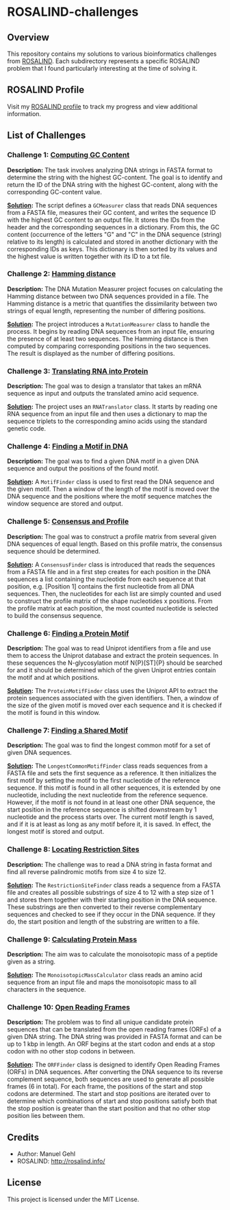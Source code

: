# ROSALIND-challenges

## Overview

This repository contains my solutions to various bioinformatics challenges from [ROSALIND](http://rosalind.info/). 
Each subdirectory represents a specific ROSALIND problem that I found particularly interesting at the time of solving it.

## ROSALIND Profile

Visit my [ROSALIND profile](https://rosalind.info/users/ManuelGehl/) to track my progress and view additional information.

## List of Challenges

### Challenge 1: [Computing GC Content](https://rosalind.info/problems/gc/)

**Description:** 
The task involves analyzing DNA strings in FASTA format to determine the string with the highest GC-content. The goal is to identify and return the ID of the DNA string with the highest GC-content, along with the corresponding GC-content value.

**[Solution](https://github.com/ManuelGehl/ROSALIND-challenges/tree/main/dna-gc-content-measurer):** 
The script defines a `GCMeasurer` class that reads DNA sequences from a FASTA file, measures their GC content, and writes the sequence ID with the highest GC content to an output file. 
It stores the IDs from the header and the corresponding sequences in a dictionary. From this, the GC content (occurrence of the letters "G" and "C" in the DNA sequence (string) relative to its length) is calculated and stored in another dictionary with the corresponding IDs as keys. This dictionary is then sorted by its values and the highest value is written together with its ID to a txt file.

### Challenge 2: [Hamming distance](https://rosalind.info/problems/hamm/)

**Description:**
The DNA Mutation Measurer project focuses on calculating the Hamming distance between two DNA sequences provided in a file. The Hamming distance is a metric that quantifies the dissimilarity between two strings of equal length, representing the number of differing positions.

**[Solution](https://github.com/ManuelGehl/ROSALIND-challenges/tree/main/hamming-distance-measurer):**
The project introduces a `MutationMeasurer` class to handle the process. It begins by reading DNA sequences from an input file, ensuring the presence of at least two sequences. The Hamming distance is then computed by comparing corresponding positions in the two sequences. The result is displayed as the number of differing positions.

### Challenge 3: [Translating RNA into Protein](https://rosalind.info/problems/prot/)

**Description:**
The goal was to design a translator that takes an mRNA sequence as input and outputs the translated amino acid sequence.

**[Solution](https://github.com/ManuelGehl/ROSALIND-challenges/tree/main/rna-translator):**
The project uses an `RNATranslator` class. It starts by reading one RNA sequence from an input file and then uses a dictionary to map the sequence triplets to the corresponding amino acids using the standard genetic code.

### Challenge 4: [Finding a Motif in DNA](https://rosalind.info/problems/subs/)

**Description:**
The goal was to find a given DNA motif in a given DNA sequence and output the positions of the found motif.

**[Solution](https://github.com/ManuelGehl/ROSALIND-challenges/tree/main/dna-motif-finder):**
A `MotifFinder` class is used to first read the DNA sequence and the given motif. Then a window of the length of the motif is moved over the DNA sequence and the positions where the motif sequence matches the window sequence are stored and output.

### Challenge 5: [Consensus and Profile](https://rosalind.info/problems/cons/)

**Description:**
The goal was to construct a profile matrix from several given DNA sequences of equal length. Based on this profile matrix, the consensus sequence should be determined.

**[Solution](https://github.com/ManuelGehl/ROSALIND-challenges/tree/main/consensus-finder):**
A `ConsensusFinder` class is introduced that reads the sequences from a FASTA file and in a first step creates for each position in the DNA sequences a list containing the nucleotide from each sequence at that position, e.g. [Position 1] contains the first nucleotide from all DNA sequences. Then, the nucleotides for each list are simply counted and used to construct the profile matrix of the shape nucleotides x positions. From the profile matrix at each position, the most counted nucleotide is selected to build the consensus sequence.

### Challenge 6: [Finding a Protein Motif](https://rosalind.info/problems/mprt/)

**Description:**
The goal was to read Uniprot identifiers from a file and use them to access the Uniprot database and extract the protein sequences. In these sequences the N-glycosylation motif N{P}[ST]{P} should be searched for and it should be determined which of the given Uniprot entries contain the motif and at which positions.

**[Solution](https://github.com/ManuelGehl/ROSALIND-challenges/tree/main/protein-motif-finder):**
The `ProteinMotifFinder` class uses the Uniprot API to extract the protein sequences associated with the given identifiers. Then, a window of the size of the given motif is moved over each sequence and it is checked if the motif is found in this window.

### Challenge 7: [Finding a Shared Motif](https://rosalind.info/problems/lcsm/)

**Description:**
The goal was to find the longest common motif for a set of given DNA sequences.

**[Solution](https://github.com/ManuelGehl/ROSALIND-challenges/tree/main/longest-common-motif-finder):**
The `LongestCommonMotifFinder` class reads sequences from a FASTA file and sets the first sequence as a reference. It then initializes the first motif by setting the motif to the first nucleotide of the reference sequence. If this motif is found in all other sequences, it is extended by one nucleotide, including the next nucleotide from the reference sequence. However, if the motif is not found in at least one other DNA sequence, the start position in the reference sequence is shifted downstream by 1 nucleotide and the process starts over. The current motif length is saved, and if it is at least as long as any motif before it, it is saved. In effect, the longest motif is stored and output.

### Challenge 8: [Locating Restriction Sites](https://rosalind.info/problems/revp/)

**Description:**
The challenge was to read a DNA string in fasta format and find all reverse palindromic motifs from size 4 to size 12.

**[Solution](https://github.com/ManuelGehl/ROSALIND-challenges/tree/main/restriction-site-finder):**
The `RestrictionSiteFinder` class reads a sequence from a FASTA file and creates all possible substrings of size 4 to 12 with a step size of 1 and stores them together with their starting position in the DNA sequence. These substrings are then converted to their reverse complementary sequences and checked to see if they occur in the DNA sequence. If they do, the start position and length of the substring are written to a file.

### Challenge 9: [Calculating Protein Mass](https://rosalind.info/problems/prtm/)

**Description:**
The aim was to calculate the monoisotopic mass of a peptide given as a string.

**[Solution](https://github.com/ManuelGehl/ROSALIND-challenges/tree/main/monoisotopic-mass-calculator):**
The `MonoisotopicMassCalculator` class reads an amino acid sequence from an input file and maps the monoisotopic mass to all characters in the sequence.

### Challenge 10: [Open Reading Frames](https://rosalind.info/problems/orf/)

**Description:**
The problem was to find all unique candidate protein sequences that can be translated from the open reading frames (ORFs) of a given DNA string. The DNA string was provided in FASTA format and can be up to 1 kbp in length. An ORF begins at the start codon and ends at a stop codon with no other stop codons in between.

**[Solution](https://github.com/ManuelGehl/ROSALIND-challenges/tree/main/ORF-finder):**
The `ORFFinder` class is designed to identify Open Reading Frames (ORFs) in DNA sequences. After converting the DNA sequence to its reverse complement sequence, both sequences are used to generate all possible frames (6 in total). For each frame, the positions of the start and stop codons are determined. The start and stop positions are iterated over to determine which combinations of start and stop positions satisfy both that the stop position is greater than the start position and that no other stop position lies between them.

## Credits
- Author: Manuel Gehl
- ROSALIND: http://rosalind.info/

## License

This project is licensed under the MIT License.
